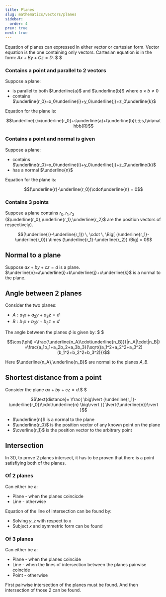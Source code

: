 ```yaml
---
title: Planes
slug: mathematics/vectors/planes
sidebar:
  order: 4
prev: true
next: true
---
```


Equation of planes can expressed in either vector or cartesian form. Vector
equation is the one containing only vectors. Cartesian equation is in the form:
$Ax+By+Cz=D$. $ $

### Contains a point and parallel to 2 vectors

Suppose a plane:

- is parallel to both $\underline{a}$ and $\underline{b}$ where
  $a\times b \neq 0$
- contains $\underline{r_0}=x_0\underline{i}+y_0\underline{j}+z_0\underline{k}$

Equation for the plane is:

```math
\underline{r}=\underline{r_0}+s\underline{a}+t\underline{b}\;;\;s,t\in\mathbb{R}
```

### Contains a point and normal is given

Suppose a plane:

- contains $\underline{r_0}=x_0\underline{i}+y_0\underline{j}+z_0\underline{k}$
- has a normal $\underline{n}$

Equation for the plane is:

```math
(\underline{r}-\underline{r_0})\cdot\underline{n} = 0
```

### Contains 3 points

Suppose a plane contains $r_0,r_1,r_2$
($\underline{r_0},\underline{r_1},\underline{r_2}$ are the position vectors of
respectively).

```math
(\underline{r}-\underline{r_1})
\,
\cdot
\,
\Big[
    (\underline{r_1}-\underline{r_0})
    \times
    (\underline{r_1}-\underline{r_2})
\Big] = 0
```

## Normal to a plane

Suppose $ax+by+cz=d$ is a plane.
$\underline{n}=a\underline{i}+b\underline{j}+c\underline{k}$ is a normal to the
plane.

## Angle between 2 planes

Consider the two planes:

- $A: a_1x+a_2y+a_3z=d$
- $B: b_1x+b_2y+b_3z=d'$

The angle between the planes $\phi$ is given by: $ $

```math
\cos(\phi)
=\frac{\underline{n_A}\cdot\underline{n_B}}{|n_A|\cdot|n_B|}
=\frac{a_1b_1+a_2b_2+a_3b_3}{\sqrt{(a_1^2+a_2^2+a_3^2)(b_1^2+b_2^2+b_3^2)}}
```

Here $\underline{n_A},\underline{n_B}$ are normal to the planes $A,B$.

## Shortest distance from a point

Consider the plane $ax+by+cz=d$.$ $

```math
\text{distance}=
\frac{
\big\lvert
(\underline{r_1}-\underline{r_0})\cdot\underline{n}
\big\rvert
}{
\lvert{\underline{n}}\rvert
}
```

- $\underline{n}$ is a normal to the plane
- $\underline{r_0}$ is the position vector of any known point on the plane
- $\overline{r_1}$ is the position vector to the arbitrary point

## Intersection

In 3D, to prove 2 planes intersect, it has to be proven that there is a point
satisfiying both of the planes.

### Of 2 planes

Can either be a:

- Plane - when the planes coincicde
- Line - otherwise

Equation of the line of intersection can be found by:

- Solving $y,z$ with respect to $x$
- Subject $x$ and symmetric form can be found

### Of 3 planes

Can either be a:

- Plane - when the planes coincide
- Line - when the lines of intersection between the planes pairwise coincide
- Point - otherwise

First pairwise intersection of the planes must be found. And then intersection
of those 2 can be found.
